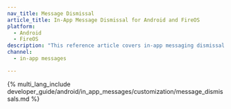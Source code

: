 ```yaml
---
nav_title: Message Dismissal
article_title: In-App Message Dismissal for Android and FireOS
platform: 
  - Android
  - FireOS
description: "This reference article covers in-app messaging dismissal for your Android or FireOS application."
channel:
  - in-app messages

---
```


{% multi_lang_include developer_guide/android/in_app_messages/customization/message_dismissals.md %}
